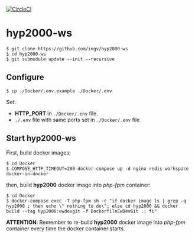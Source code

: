 [![CircleCI](https://circleci.com/gh/INGV/hyp2000-ws.svg?style=svg)](https://circleci.com/gh/INGV/hyp2000-ws)

# hyp2000-ws

```
$ git clone https://github.com/ingv/hyp2000-ws
$ cd hyp2000-ws
$ git submodule update --init --recursive
```

## Configure
```
$ cp ./Docker/.env.example ./Docker/.env
```
Set:
- **HTTP_PORT** in `./Docker/.env` file.
- `./.env` file with same ports set in `./Docker/.env` file

## Start hyp2000-ws
First, build docker images:

```
$ cd Docker
$ COMPOSE_HTTP_TIMEOUT=200 docker-compose up -d nginx redis workspace docker-in-docker
```

then, build **hyp2000** docker image into *php-fpm* container:
```
$ cd Docker
$ docker-compose exec -T php-fpm sh -c "if docker image ls | grep -q hyp2000 ; then echo \" nothing to do\"; else cd hyp2000 && docker build --tag hyp2000:ewdevgit -f DockerfileEwDevGit .; fi"
```
**ATTENTION**: Remember to re-build **hyp2000** docker image into *php-fpm* container every time the docker container starts.